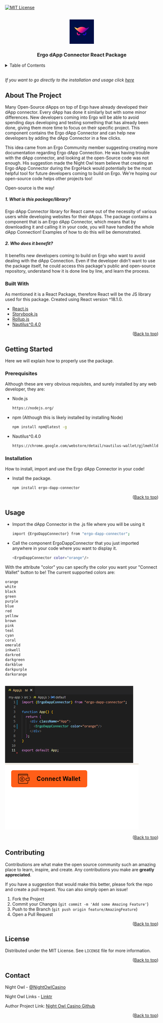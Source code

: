 <div id="top"></div>

[![MIT License][license-shield]][license-url]


<!-- PROJECT LOGO -->
<br />
<div align="center">
  <a href="https://github.com/nightowlcasino">
    <img src="images/logo.png" alt="Logo" width="80" height="80">
  </a>

  <h3 align="center">Ergo dApp Connector React Package</h3>

</div>

<details>
  <summary>Table of Contents</summary>
  <ol>
    <li>
      <a href="#about-the-project">About The Project</a>
      <ul>
        <li><a href="#built-with">Built With</a></li>
      </ul>
    </li>
    <li>
      <a href="#getting-started">Getting Started</a>
      <ul>
        <li><a href="#prerequisites">Prerequisites</a></li>
        <li><a href="#installation">Installation</a></li>
      </ul>
    </li>
    <li><a href="#usage">Usage</a></li>
    <li><a href="#contributing">Contributing</a></li>
    <li><a href="#license">License</a></li>
    <li><a href="#contact">Contact</a></li>
  </ol>

</details>
<br/>

*If you want to go directly to the installation and usage click [here](#installation)*

## About The Project

  Many Open-Source dApps on top of Ergo have already developed their dApp connector. Every dApp has done it similarly but with some minor differences. New developers coming into Ergo will be able to avoid spending days developing and testing something that has already been done, giving them more time to focus on their specific project. 
  This component contains the Ergo dApp Connector and can help new developers by adding the dApp Connector in a few clicks.

  This idea came from an Ergo Community member suggesting creating more documentation regarding Ergo dApp Connection. He was having trouble with the dApp connector, and looking at the open-Source code was not enough. His suggestion made the Night Owl team believe that creating an Ergo dApp Connector during the ErgoHack would potentially be the most helpful tool for future developers coming to build on Ergo. We're hoping our open-source code helps other projects too!

Open-source is the way!


##### 1. What is this package/library?
  Ergo dApp Connector library for React came out of the necessity of various users while developing websites for their dApps. The package contains a component that is an Ergo dApp Connector, which means that by downloading it and calling it in your code, you will have handled the whole dApp Connection! Examples of how to do this will be demonstrated. 

##### 2. Who does it benefit? 

  It benefits new developers coming to build on Ergo who want to avoid dealing with the dApp Connection. Even if the developer didn’t want to use the package itself, he could access this package's public and open-source repository, understand how it is done line by line, and learn the process. 


### Built With

As mentioned it is a React Package, therefore React will be the JS library used for this package. Created using React version ^18.1.0.

* [React.js](https://reactjs.org/)
* [Storybook.js](https://storybook.js.org/)
* [Rollup.js](https://rollupjs.org/guide/en/)
* [Nautilus^0.4.0](https://chrome.google.com/webstore/detail/nautilus-wallet/gjlmehlldlphhljhpnlddaodbjjcchai)

<p align="right">(<a href="#top">Back to top</a>)</p>

## Getting Started

Here we will explain how to properly use the package.

### Prerequisites
Although these are very obvious requisites, and surely installed by any web developer, they are:
* Node.js
  ```sh
  https://nodejs.org/
  ```
* npm (Although this is likely installed by installing Node)
  ```sh
  npm install npm@latest -g
  ```
* Nautilus^0.4.0
  ```sh
  https://chrome.google.com/webstore/detail/nautilus-wallet/gjlmehlldlphhljhpnlddaodbjjcchai
  ```


### Installation

How to install, import and use the Ergo dApp Connector in your code!

* Install the package.
  ```sh
  npm install ergo-dapp-connector
  ```

<p align="right">(<a href="#top">Back to top</a>)</p>



<!-- USAGE EXAMPLES -->
## Usage

* Import the dApp Connector in the .js file where you will be using it
  ```sh
  import {ErgoDappConnector} from "ergo-dapp-connector";
  ```
* Call the component ErgoDappConnector that you just imported anywhere in your code where you want to display it.
  ```sh
  <ErgoDappConnector color="orange"/>
  ```

With the attribute "color" you can specify the color you want your "Connect Wallet" button to be!
The current supported colors are:

    orange
    white
    black
    green
    purple
    blue
    red
    yellow
    brown
    pink
    teal
    cyan
    coral
    emerald
    inkwell
    darkred
    darkgreen
    darkblue
    darkpurple
    darkorange
<br/>
<img src="images/usage_example.png" alt="Usage example">
<span> &nbsp;&nbsp;&nbsp;&nbsp;&nbsp;&nbsp;&nbsp;&nbsp;&nbsp;&nbsp;&nbsp;&nbsp;&nbsp;&nbsp; </span>
<img src="images/visual_example.png" alt="Visual example" >



<p align="right">(<a href="#top">Back to top</a>)</p>

<!-- CONTRIBUTING -->
## Contributing

Contributions are what make the open source community such an amazing place to learn, inspire, and create. Any contributions you make are **greatly appreciated**.

If you have a suggestion that would make this better, please fork the repo and create a pull request. You can also simply open an issue!

1. Fork the Project
2. Commit your Changes (`git commit -m 'Add some Amazing Feature'`)
3. Push to the Branch (`git push origin feature/AmazingFeature`)
4. Open a Pull Request

<p align="right">(<a href="#top">Back to top</a>)</p>

<!-- LICENSE -->
## License

Distributed under the MIT License. See `LICENSE` file for more information.

<p align="right">(<a href="#top">Back to top</a>)</p>


## Contact
Night Owl - [@NightOwlCasino](https://twitter.com/NightOwlCasino)

Night Owl Links - [Linktr](https://linktr.ee/NightOwlCasino)

Author Project Link: [Night Owl Casino Github](https://github.com/nightowlcasino/)

<p align="right">(<a href="#top">Back to top</a>)</p>

[contributors-shield]: https://img.shields.io/github/contributors/othneildrew/Best-README-Template.svg?style=for-the-badge
[contributors-url]: https://github.com/nightowlcasino/dApp-connector-react-package/graphs/contributors
[license-shield]: https://img.shields.io/github/license/othneildrew/Best-README-Template.svg?style=for-the-badge
[license-url]: https://github.com/nightowlcasino/dApp-connector-react-package/blob/main/LICENSE
